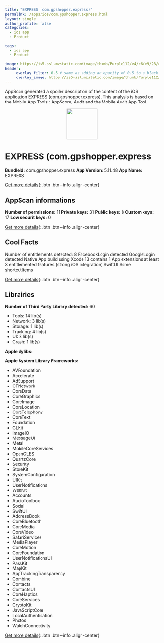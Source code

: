 ```yaml
---
title: "EXPRESS (com.gpshopper.express)"
permalink: /apps/ios/com.gpshopper.express.html
layout: single
author_profile: false
categories: 
  - ios app 
  - Product 

tags: 
  - ios app 
  - Product 

image: https://is5-ssl.mzstatic.com/image/thumb/Purple112/v4/c6/e9/28/c6e928a8-4a77-7a60-a213-597100b53695/AppIcon-0-1x_U007emarketing-4-0-sRGB-85-220.png/512x512bb.jpg
header: 
     overlay_filter: 0.5 # same as adding an opacity of 0.5 to a black background
     overlay_image: https://is5-ssl.mzstatic.com/image/thumb/Purple112/v4/c6/e9/28/c6e928a8-4a77-7a60-a213-597100b53695/AppIcon-0-1x_U007emarketing-4-0-sRGB-85-220.png/512x512bb.jpg
---
```

AppScan generated a spoiler description of the content of the iOS application EXPRESS (com.gpshopper.express). This analysis is based on the Mobile App Tools : AppScore, Audit and the Mobile Audit App Tool.

  
  
<div style="text-align: center;"><img src="https://is5-ssl.mzstatic.com/image/thumb/Purple112/v4/c6/e9/28/c6e928a8-4a77-7a60-a213-597100b53695/AppIcon-0-1x_U007emarketing-4-0-sRGB-85-220.png/512x512bb.jpg" width="100" height="100"></div>  
  
# EXPRESS (com.gpshopper.express

**BundleId:** com.gpshopper.express
**App Version:** 5.11.48
**App Name:** EXPRESS


[Get more details](/pricing.html){: .btn .btn--info .align-center}  
  
## AppScan informations 

**Number of permissions:** 11
**Private keys:** 31
**Public keys:** 8
**Custom keys:** 17
**Low securit keys:** 0
  
[Get more details](/pricing.html){: .btn .btn--info .align-center}

## Cool Facts

Number of entitlements detected: 8
FacebookLogin detected
GoogleLogin detected
Native App
build using Xcode 13
contains 1 App extensions
at least 3 entitlemented features (strong iOS integration)
SwiftUI
Some shortcutItems 
  
[Get more details](/pricing.html){: .btn .btn--info .align-center}

## Librairies 
**Number of Third Party Library detected:** 60
- Tools: 14 lib(s)
- Network: 3 lib(s)
- Storage: 1 lib(s)
- Tracking: 4 lib(s)
- UI: 3 lib(s)
- Crash: 1 lib(s)

**Apple dylibs:**


**Apple System Library Frameworks:**
- AVFoundation
- Accelerate
- AdSupport
- CFNetwork
- CoreData
- CoreGraphics
- CoreImage
- CoreLocation
- CoreTelephony
- CoreText
- Foundation
- GLKit
- ImageIO
- MessageUI
- Metal
- MobileCoreServices
- OpenGLES
- QuartzCore
- Security
- StoreKit
- SystemConfiguration
- UIKit
- UserNotifications
- WebKit
- Accounts
- AudioToolbox
- Social
- SwiftUI
- AddressBook
- CoreBluetooth
- CoreMedia
- CoreVideo
- SafariServices
- MediaPlayer
- CoreMotion
- CoreFoundation
- UserNotificationsUI
- PassKit
- MapKit
- AppTrackingTransparency
- Combine
- Contacts
- ContactsUI
- CoreHaptics
- CoreServices
- CryptoKit
- JavaScriptCore
- LocalAuthentication
- Photos
- WatchConnectivity


  
[Get more details](/pricing.html){: .btn .btn--info .align-center}

